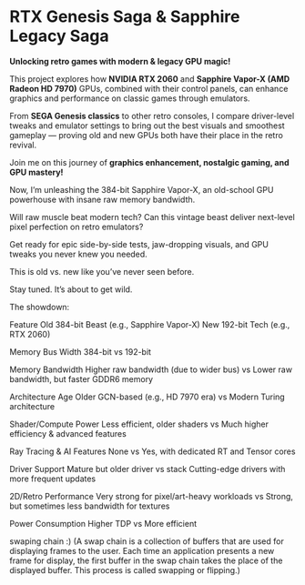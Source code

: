# RTX Genesis Saga & Sapphire Legacy Saga  
**Unlocking retro games with modern & legacy GPU magic!**

This project explores how **NVIDIA RTX 2060** and **Sapphire Vapor-X (AMD Radeon HD 7970)** GPUs, combined with their control panels, can enhance graphics and performance on classic games through emulators.

From **SEGA Genesis classics** to other retro consoles, I compare driver-level tweaks and emulator settings to bring out the best visuals and smoothest gameplay — proving old and new GPUs both have their place in the retro revival.

Join me on this journey of **graphics enhancement, nostalgic gaming, and GPU mastery!**

Now, I’m unleashing the 384-bit Sapphire Vapor-X, an old-school GPU powerhouse with insane raw memory bandwidth.

Will raw muscle beat modern tech? Can this vintage beast deliver next-level pixel perfection on retro emulators?

Get ready for epic side-by-side tests, jaw-dropping visuals, and GPU tweaks you never knew you needed.

This is old vs. new like you’ve never seen before.

Stay tuned. It’s about to get wild.

The showdown:

Feature	Old 384-bit Beast (e.g., Sapphire Vapor-X)	New 192-bit Tech (e.g., RTX 2060)

Memory Bus Width	384-bit vs	192-bit

Memory Bandwidth	Higher raw bandwidth (due to wider bus)	vs Lower raw bandwidth, but faster GDDR6 memory

Architecture Age	Older GCN-based (e.g., HD 7970 era)	vs Modern Turing architecture

Shader/Compute Power	Less efficient, older shaders	vs Much higher efficiency & advanced features

Ray Tracing & AI Features	None	 vs Yes, with dedicated RT and Tensor cores

Driver Support	Mature but older driver vs stack	Cutting-edge drivers with more frequent updates

2D/Retro Performance	Very strong for pixel/art-heavy workloads	 vs Strong, but sometimes less bandwidth for textures

Power Consumption	Higher TDP vs	More efficient



swaping chain :) (A swap chain is a collection of buffers that are used for displaying frames to the user. Each time an application presents a new frame for display, the first buffer in the swap chain takes the place of the displayed buffer. This process is called swapping or flipping.)

